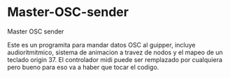 # Master-OSC-sender
Master OSC sender

Este es un programita para mandar datos OSC al guipper, incluye audioritmitmico, sistema de animacion a travez de nodos y el mapeo de un teclado origin 37. El controlador midi puede ser remplazado por cualquiera pero bueno para eso va a haber que tocar el codigo. 
